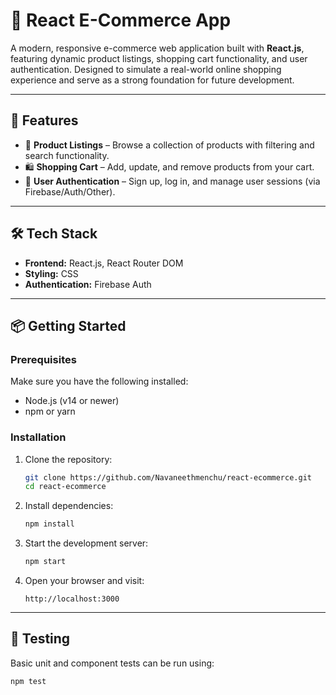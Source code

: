 # 🛒 React E-Commerce App

A modern, responsive e-commerce web application built with **React.js**, featuring dynamic product listings, shopping cart functionality, and user authentication. Designed to simulate a real-world online shopping experience and serve as a strong foundation for future development.

---

## 🚀 Features

- 🧾 **Product Listings** – Browse a collection of products with filtering and search functionality.
- 🛍️ **Shopping Cart** – Add, update, and remove products from your cart.
- 🔐 **User Authentication** – Sign up, log in, and manage user sessions (via Firebase/Auth/Other).

---

## 🛠️ Tech Stack

- **Frontend:** React.js, React Router DOM
- **Styling:** CSS
- **Authentication:** Firebase Auth

---

## 📦 Getting Started

### Prerequisites

Make sure you have the following installed:

- Node.js (v14 or newer)
- npm or yarn

### Installation

1. Clone the repository:

   ```bash
   git clone https://github.com/Navaneethmenchu/react-ecommerce.git
   cd react-ecommerce
   ```

2. Install dependencies:

   ```bash
   npm install
   ```

3. Start the development server:

   ```bash
   npm start
   ```

4. Open your browser and visit:
   ```
   http://localhost:3000
   ```

---

## 🧪 Testing

Basic unit and component tests can be run using:

```bash
npm test
```
